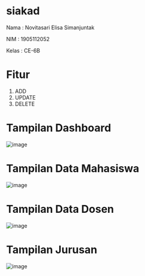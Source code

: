 # siakad
Nama : Novitasari Elisa Simanjuntak

NIM : 1905112052

Kelas : CE-6B

# Fitur
1. ADD
2. UPDATE
3. DELETE

# Tampilan Dashboard
![image](https://user-images.githubusercontent.com/91000274/172878463-87c439f2-06cc-4358-a7fe-42c1d57022e3.png)



# Tampilan Data Mahasiswa
![image](https://user-images.githubusercontent.com/91000274/172878765-4bb66d56-01a8-4c09-b4e9-6139db5d10ed.png)



# Tampilan Data Dosen
![image](https://user-images.githubusercontent.com/91000274/172878820-6db20627-4531-45cd-a453-49163e617a79.png)



# Tampilan Jurusan
![image](https://user-images.githubusercontent.com/91000274/172878912-1b579b7c-0053-4f88-997c-8b6ac16dcc92.png)

